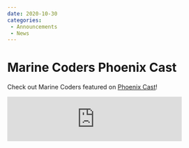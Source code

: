 ```yaml
---
date: 2020-10-30
categories: 
 - Announcements
 - News
---
```

# Marine Coders Phoenix Cast
Check out Marine Coders featured on [Phoenix Cast](https://anchor.fm/task-force-phoenix)!

<iframe src="https://anchor.fm/task-force-phoenix/embed/episodes/The-Marine-Coders-elplia/a-a3mtv9t" height="102px" width="400px" frameborder="0" scrolling="no"></iframe>
